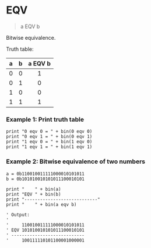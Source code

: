 # EQV

> a EQV b

Bitwise equivalence.

Truth table:

| a | b | a EQV b |
|:-:|:-:|:-------:|
| 0 | 0 | 1       |
| 0 | 1 | 0       |
| 1 | 0 | 0       |
| 1 | 1 | 1       |

### Example 1: Print truth table

```
print "0 eqv 0 = " + bin(0 eqv 0)
print "0 eqv 1 = " + bin(0 eqv 1)
print "1 eqv 0 = " + bin(1 eqv 0)
print "1 eqv 1 = " + bin(1 eqv 1)
```

### Example 2: Bitwise equivalence of two numbers

```
a = 0b110010011111000010101011
b = 0b101010010101011100010101

print "    " + bin(a)
print "EQV " + bin(b)
print "----------------------------"
print "    " + bin(a eqv b)

' Output:
'
'     110010011111000010101011
' EQV 101010010101011100010101
' ----------------------------
'     100111110101100001000001
```

